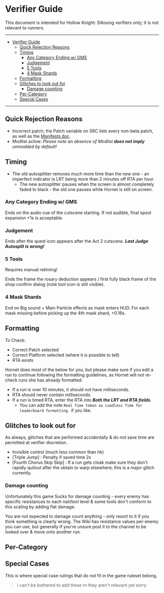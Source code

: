# Verifier Guide

This document is intended for Hollow Knight: Silksong verifiers only; it is not relevant to runners.

---

- [Verifier Guide](#verifier-guide)
  - [Quick Rejection Reasons](#quick-rejection-reasons)
  - [Timing](#timing)
    - [Any Category Ending w/ GMS](#any-category-ending-w-gms)
    - [Judgement](#judgement)
    - [5 Tools](#5-tools)
    - [4 Mask Shards](#4-mask-shards)
  - [Formatting](#formatting)
  - [Glitches to look out for](#glitches-to-look-out-for)
    - [Damage counting](#damage-counting)
  - [Per-Category](#per-category)
  - [Special Cases](#special-cases)

---

## Quick Rejection Reasons

- Incorrect patch; the Patch variable on SRC lists every non-beta patch, as well as the [Manifests doc](<https://github.com/hk-speedrunning/Silksong-Resources/blob/main/manifests.md>).
- Modlist active: _Please note an absence of Modlist **does not imply** unmodded by default!_

## Timing

- The old autosplitter removes much more time than the new one - an imperfect indicator is LRT being more than 2 minutes off RTA per hour.
  - The new autosplitter pauses when the screen is almost completely faded to black - the old one pauses while Hornet is still on screen.

### Any Category Ending w/ GMS

Ends on the audio cue of the cutscene starting. If not audible, final spool expansion +1s is acceptable.

### Judgement

Ends after the quest icon appears after the Act 2 cutscene. _**Last Judge Autosplit is wrong!**_

### 5 Tools

Requires manual retiming!

Ends the frame the rosary deduction appears / first fully black frame of the shop confirm dialog (note tool icon is still visible).

### 4 Mask Shards

End on Big sound + Main Particle effects as mask enters HUD. For each mask missing before picking up the 4th mask shard, +0.16s.

## Formatting

To Check:

- Correct Patch selected
- Correct Platform selected (where it is possible to tell)
- RTA exists

Hornet does most of the below for you, but please make sure if you edit a run to continue following the formatting guidelines, as Hornet will not re-check runs she has already formatted:

- If a run is over 10 minutes, it should not have milliseconds.
- RTA should never contain milliseconds.
- If a run is timed RTA, enter the RTA into _**Both the LRT and RTA fields**_.
  - You can add the note `Real Time taken as Loadless Time for leaderboard formatting.` if you like.

## Glitches to look out for

As always, glitches that are performed accidentally & do not save time are permitted at verifier discretion.

- Invisible control (much less common than hk)
- [Triple Jump] : Penalty if saved time 2s
- [Fourth Chorus Skip Skip] : If a run gets cloak make sure they don't rapidly quitout after the obtain to warp elsewhere; this is a major glitch currently.

### Damage counting

Unfortunately this game Sucks for damage counting - every enemy has specific resistances to each nail/tool level & some tools don't conform to this scaling by adding flat damage.

You are not expected to damage count anything - only resort to it if you think something is clearly wrong. The Wiki has resistance values per-enemy you can use, but generally if you're unsure post it to the channel to be looked over & move onto another run.

## Per-Category



## Special Cases

This is where special case rulings that do not fit in the game ruleset belong.

> i can't be bothered to add these rn they aren't relevant yet sorry
